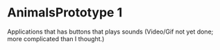 # AnimalsPrototype 1
Applications that has buttons that plays sounds (Video/Gif not yet done; more complicated than I thought.)
